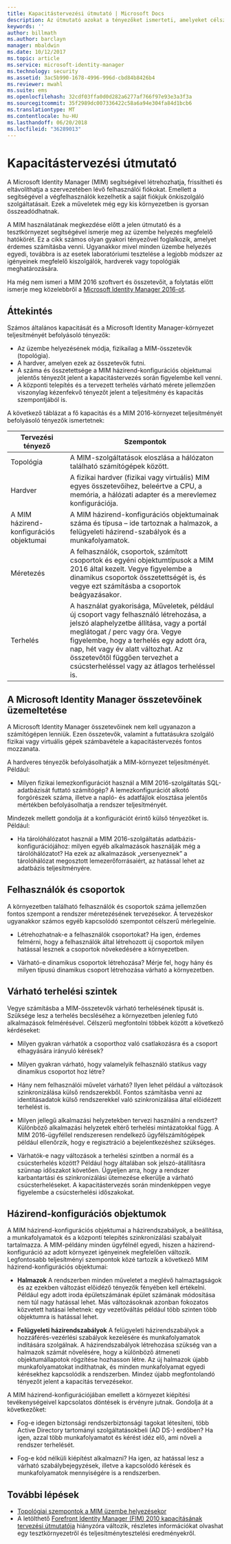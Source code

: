 ```yaml
---
title: Kapacitástervezési útmutató | Microsoft Docs
description: Az útmutató azokat a tényezőket ismerteti, amelyeket célszerű figyelembe venni a MIM 2016 üzembe helyezése előtt – ilyenek például a terhelésszintek és a szabályozási döntések.
keywords: ''
author: billmath
ms.author: barclayn
manager: mbaldwin
ms.date: 10/12/2017
ms.topic: article
ms.service: microsoft-identity-manager
ms.technology: security
ms.assetid: 3ac5b990-1678-4996-996d-cbd84b8426b4
ms.reviewer: mwahl
ms.suite: ems
ms.openlocfilehash: 32cdf03ffa0d0d282a6277af766f97e93e3a3f3a
ms.sourcegitcommit: 35f2989dc007336422c58a6a94e304fa84d1bcb6
ms.translationtype: MT
ms.contentlocale: hu-HU
ms.lasthandoff: 06/20/2018
ms.locfileid: "36289013"
---
```

# <a name="capacity-planning-guide"></a>Kapacitástervezési útmutató

A Microsoft Identity Manager (MIM) segítségével létrehozhatja, frissítheti és eltávolíthatja a szervezetében lévő felhasználói fiókokat. Emellett a segítségével a végfelhasználók kezelhetik a saját fiókjuk önkiszolgáló szolgáltatásait. Ezek a műveletek még egy kis környezetben is gyorsan összeadódhatnak.

A MIM használatának megkezdése előtt a jelen útmutató és a tesztkörnyezet segítségével ismerje meg az üzembe helyezés megfelelő hatókörét. Ez a cikk számos olyan gyakori tényezővel foglalkozik, amelyet érdemes számításba venni. Ugyanakkor mivel minden üzembe helyezés egyedi, továbbra is az esetek laboratóriumi tesztelése a legjobb módszer az igényeinek megfelelő kiszolgálók, hardverek vagy topológiák meghatározására.

Ha még nem ismeri a MIM 2016 szoftvert és összetevőit, a folytatás előtt ismerje meg közelebbről a [Microsoft Identity Manager 2016-ot](microsoft-identity-manager-2016.md).

## <a name="overview"></a>Áttekintés

Számos általános kapacitását és a Microsoft Identity Manager-környezet teljesítményét befolyásoló tényezők:

- Az üzembe helyezésének módja, fizikailag a MIM-összetevők (topológia).
- A hardver, amelyen ezek az összetevők futni.
- A száma és összetettsége a MIM házirend-konfigurációs objektumai jelentős tényezőt jelent a kapacitástervezés során figyelembe kell venni.
- A központi telepítés és a tervezett terhelés várható mérete jellemzően viszonylag kézenfekvő tényezőt jelent a teljesítmény és kapacitás szempontjából is.

A következő táblázat a fő kapacitás és a MIM 2016-környezet teljesítményét befolyásoló tényezők ismertetnek:

| Tervezési tényező | Szempontok |
| ------------- | -------------- |
| Topológia | A MIM-szolgáltatások eloszlása a hálózaton található számítógépek között. |
| Hardver | A fizikai hardver (fizikai vagy virtuális) MIM egyes összetevőihez, beleértve a CPU, a memória, a hálózati adapter és a merevlemez konfigurációja. |
| A MIM házirend-konfigurációs objektumai | A MIM házirend-konfigurációs objektumainak száma és típusa – ide tartoznak a halmazok, a felügyeleti házirend-szabályok és a munkafolyamatok. |
| Méretezés | A felhasználók, csoportok, számított csoportok és egyéni objektumtípusok a MIM 2016 által kezelt. Vegye figyelembe a dinamikus csoportok összetettségét is, és vegye ezt számításba a csoportok beágyazásakor. |
| Terhelés | A használat gyakorisága, Műveletek, például új csoport vagy felhasználó létrehozása, a jelszó alaphelyzetbe állítása, vagy a portál meglátogat / perc vagy óra. Vegye figyelembe, hogy a terhelés egy adott óra, nap, hét vagy év alatt változhat. Az összetevőtől függően tervezhet a csúcsterheléssel vagy az átlagos terheléssel is. |

## <a name="hosting-microsoft-identity-manager-components"></a>A Microsoft Identity Manager összetevőinek üzemeltetése

A Microsoft Identity Manager összetevőinek nem kell ugyanazon a számítógépen lenniük. Ezen összetevők, valamint a futtatásukra szolgáló fizikai vagy virtuális gépek számbavétele a kapacitástervezés fontos mozzanata.

A hardveres tényezők befolyásolhatják a MIM-környezet teljesítményét. Például:

- Milyen fizikai lemezkonfigurációt használ a MIM 2016-szolgáltatás SQL-adatbázisát futtató számítógép? A lemezkonfigurációt alkotó forgórészek száma, illetve a napló- és adatfájlok elosztása jelentős mértékben befolyásolhatja a rendszer teljesítményét.

Mindezek mellett gondolja át a konfigurációt érintő külső tényezőket is. Például:

- Ha tárolóhálózatot használ a MIM 2016-szolgáltatás adatbázis-konfigurációjához: milyen egyéb alkalmazások használják még a tárolóhálózatot? Ha ezek az alkalmazások „versenyeznek” a tárolóhálózat megosztott lemezerőforrásaiért, az hatással lehet az adatbázis teljesítményére.

## <a name="users-and-groups"></a>Felhasználók és csoportok

A környezetben található felhasználók és csoportok száma jellemzően fontos szempont a rendszer méretezésének tervezésekor. A tervezéskor ugyanakkor számos egyéb kapcsolódó szempontot célszerű mérlegelnie.

- Létrehozhatnak-e a felhasználók csoportokat? Ha igen, érdemes felmérni, hogy a felhasználók által létrehozott új csoportok milyen hatással lesznek a csoportok növekedésére a környezetben.

- Várható-e dinamikus csoportok létrehozása? Mérje fel, hogy hány és milyen típusú dinamikus csoport létrehozása várható a környezetben.

## <a name="expected-load-levels"></a>Várható terhelési szintek

Vegye számításba a MIM-összetevők várható terhelésének típusát is. Szüksége lesz a terhelés becsléséhez a környezetben jelenleg futó alkalmazások felmérésével. Célszerű megfontolni többek között a következő kérdéseket:

- Milyen gyakran várhatók a csoporthoz való csatlakozásra és a csoport elhagyására irányuló kérések?

- Milyen gyakran várható, hogy valamelyik felhasználó statikus vagy dinamikus csoportot hoz létre?

- Hány nem felhasználói művelet várható? Ilyen lehet például a változások szinkronizálása külső rendszerekből. Fontos számításba venni az identitásadatok külső rendszerekkel való szinkronizálása által előidézett terhelést is.

- Milyen jellegű alkalmazási helyzetekben tervezi használni a rendszert? Különböző alkalmazási helyzetek eltérő terhelési mintázatokkal függ. A MIM 2016-ügyféllel rendszeresen rendelkező ügyfélszámítógépek például ellenőrzik, hogy e regisztráció a bejelentkezéshez szükséges.

- Várhatók-e nagy változások a terhelési szintben a normál és a csúcsterhelés között? Például hogy általában sok jelszó-átállításra szünnap időszakot követően. Ügyeljen arra, hogy a rendszer karbantartási és szinkronizálási ütemezése elkerülje a várható csúcsterheléseket. A kapacitástervezés során mindenképpen vegye figyelembe a csúcsterhelési időszakokat.

## <a name="policy-configuration-objects"></a>Házirend-konfigurációs objektumok

A MIM házirend-konfigurációs objektumai a házirendszabályok, a beállítása, a munkafolyamatok és a központi telepítés szinkronizálási szabályait tartalmazza. A MIM-példány minden ügyfélnél egyedi, hiszen a házirend-konfiguráció az adott környezet igényeinek megfelelően változik. Legfontosabb teljesítményi szempontok közé tartozik a következő MIM házirend-konfigurációs objektumai:

- **Halmazok** A rendszerben minden műveletet a meglévő halmaztagságok és az ezekben változást előidéző tényezők fényében kell értékelni. Például egy adott iroda épületszámának épület számának módosítása nem túl nagy hatással lehet. Más változásoknak azonban fokozatos közvetett hatásai lehetnek: egy vezetőváltás például több szinten több objektumra is hatással lehet.

- **Felügyeleti házirendszabályok** A felügyeleti házirendszabályok a hozzáférés-vezérlési szabályok kezelésére és munkafolyamatok indítására szolgálnak. A házirendszabályok létrehozása szükség van a halmazok számát növelésére, hogy a különböző átmeneti objektumállapotok rögzítése hozhasson létre. Az új halmazok újabb munkafolyamatokat indíthatnak, és minden munkafolyamat egyedi kérésekhez kapcsolódik a rendszerben. Mindez újabb megfontolandó tényezőt jelent a kapacitás tervezésekor.

A MIM házirend-konfigurációjában emellett a környezet kiépítési tevékenységeivel kapcsolatos döntések is érvényre jutnak. Gondolja át a következőket:

- Fog-e idegen biztonsági rendszerbiztonsági tagokat létesíteni, több Active Directory tartományi szolgáltatásokbeli (AD DS-) erdőben? Ha igen, azzal több munkafolyamatot és kérést idéz elő, ami növeli a rendszer terhelését.

- Fog-e kód nélküli kiépítést alkalmazni? Ha igen, az hatással lesz a várható szabálybejegyzések, illetve a kapcsolódó kérések és munkafolyamatok mennyiségére is a rendszerben.

## <a name="next-steps"></a>További lépések

- [Topológiai szempontok a MIM üzembe helyezésekor](topology-considerations.md)
- A letölthető [Forefront Identity Manager (FIM) 2010 kapacitásának tervezési útmutatója](http://go.microsoft.com/fwlink/?LinkId=200180) hiányzóra változik, részletes információkat olvashat egy tesztkörnyezetről és teljesítménytesztelési eredményekről.
